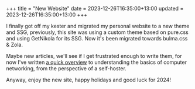 +++
title = "New Website"
date = 2023-12-26T16:35:00+13:00
updated = 2023-12-26T16:35:00+13:00
+++

I finally got off my kester and migrated my personal website to a new theme and SSG, previously, this site was using 
a custom theme based on pure.css and using GetNikola for its SSG. Now it's been migrated towards bulma.css & Zola.

Maybe new articles, we'll see if I get frustrated enough to write them, for now I've written 
[a quick overview](/basics-of-networking/) to understanding the basics of computer networking, from the perspective of 
a self-hoster.

Anyway, enjoy the new site, happy holidays and good luck for 2024!